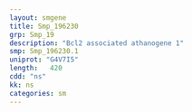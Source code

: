 ```yaml
---
layout: smgene
title: Smp_196230
grp: Smp_19
description: "Bcl2 associated athanogene 1"
smp: Smp_196230.1
uniprot: "G4V7I5"
length:   420
cdd: "ns"
kk: ns
categories: sm
---
```

